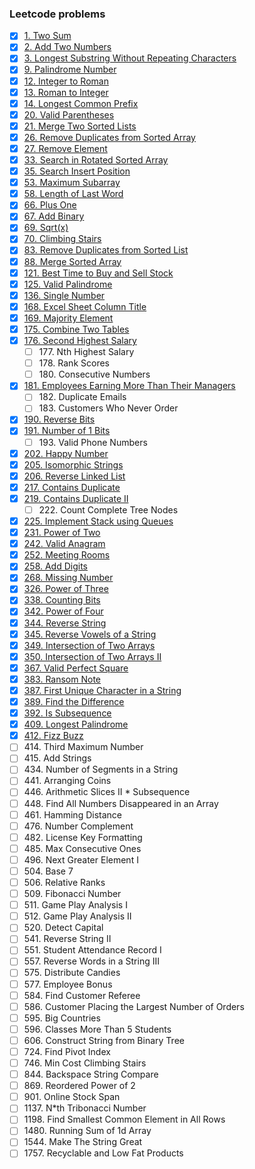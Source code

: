 ### Leetcode problems
* [x] [1\. Two Sum](1.py)
* [x] [2\. Add Two Numbers](2.py)
* [X] [3\. Longest Substring Without Repeating Characters](3.py)
* [X] [9\. Palindrome Number](9.py)
* [x] [12\. Integer to Roman](12.py)
* [x] [13\. Roman to Integer](13.py)
* [x] [14\. Longest Common Prefix](14.py)
* [x] [20\. Valid Parentheses](20.py)
* [x] [21\. Merge Two Sorted Lists](21.py)
* [x] [26\. Remove Duplicates from Sorted Array](26.py)
* [x] [27\. Remove Element](27.py)
* [x] [33\. Search in Rotated Sorted Array](33.py)
* [x] [35\. Search Insert Position](35.py)
* [x] [53\. Maximum Subarray](53.py)
* [x] [58\. Length of Last Word](58.py)
* [x] [66\. Plus One](66.py)
* [x] [67\. Add Binary](67.py)
* [x] [69\. Sqrt(x)](69.py)
* [x] [70\. Climbing Stairs](70.py)
* [x] [83\. Remove Duplicates from Sorted List](83.py)
* [x] [88\. Merge Sorted Array](88.py)
* [x] [121\. Best Time to Buy and Sell Stock](121.py)
* [x] [125\. Valid Palindrome](125.py)
* [x] [136\. Single Number](136.py)
* [x] [168\. Excel Sheet Column Title](168.py)
* [x] [169\. Majority Element](169.py)
* [x] [175\. Combine Two Tables](175.sql)
* [x] [176\. Second Highest Salary](176.sql)
  * [ ] 177\. Nth Highest Salary
  * [ ] 178\. Rank Scores
  * [ ] 180\. Consecutive Numbers
* [X] [181\. Employees Earning More Than Their Managers](181.sql)
  * [ ] 182\. Duplicate Emails
  * [ ] 183\. Customers Who Never Order
* [x] [190\. Reverse Bits](190.py)
* [x] [191\. Number of 1 Bits](191.py)
  * [ ] 193\. Valid Phone Numbers
* [x] [202\. Happy Number](202.py)
* [x] [205\. Isomorphic Strings](205.py)
* [x] [206\. Reverse Linked List](206.py)
* [x] [217\. Contains Duplicate](217.py)
* [x] [219\. Contains Duplicate II](219.py)
  * [ ] 222\. Count Complete Tree Nodes
* [x] [225\. Implement Stack using Queues](225.py)
* [x] [231\. Power of Two](231.py)
* [x] [242\. Valid Anagram](242.py)
* [x] [252\. Meeting Rooms](252.py)
* [x] [258\. Add Digits](258.py)
* [x] [268\. Missing Number](268.py)
* [x] [326\. Power of Three](326.py)
* [x] [338\. Counting Bits](338.py)
* [x] [342\. Power of Four](342.py)
* [x] [344\. Reverse String](344.py)
* [x] [345\. Reverse Vowels of a String](345.py)
* [x] [349\. Intersection of Two Arrays](349.py)
* [x] [350\. Intersection of Two Arrays II](350.py)
* [x] [367\. Valid Perfect Square](367.py)
* [x] [383\. Ransom Note](383.py)
* [x] [387\. First Unique Character in a String](387.py)
* [x] [389\. Find the Difference](389.py)
* [x] [392\. Is Subsequence](392.py)
* [x] [409\. Longest Palindrome](409.py)
* [x] [412\. Fizz Buzz](412.py)
* [ ] 414\. Third Maximum Number
* [ ] 415\. Add Strings
* [ ] 434\. Number of Segments in a String
* [ ] 441\. Arranging Coins
* [ ] 446\. Arithmetic Slices II * Subsequence
* [ ] 448\. Find All Numbers Disappeared in an Array
* [ ] 461\. Hamming Distance
* [ ] 476\. Number Complement
* [ ] 482\. License Key Formatting
* [ ] 485\. Max Consecutive Ones
* [ ] 496\. Next Greater Element I
* [ ] 504\. Base 7
* [ ] 506\. Relative Ranks
* [ ] 509\. Fibonacci Number
* [ ] 511\. Game Play Analysis I
* [ ] 512\. Game Play Analysis II
* [ ] 520\. Detect Capital
* [ ] 541\. Reverse String II
* [ ] 551\. Student Attendance Record I
* [ ] 557\. Reverse Words in a String III
* [ ] 575\. Distribute Candies
* [ ] 577\. Employee Bonus
* [ ] 584\. Find Customer Referee
* [ ] 586\. Customer Placing the Largest Number of Orders
* [ ] 595\. Big Countries
* [ ] 596\. Classes More Than 5 Students
* [ ] 606\. Construct String from Binary Tree
* [ ] 724\. Find Pivot Index
* [ ] 746\. Min Cost Climbing Stairs
* [ ] 844\. Backspace String Compare
* [ ] 869\. Reordered Power of 2
* [ ] 901\. Online Stock Span
* [ ] 1137\. N*th Tribonacci Number
* [ ] 1198\. Find Smallest Common Element in All Rows
* [ ] 1480\. Running Sum of 1d Array
* [ ] 1544\. Make The String Great
* [ ] 1757\. Recyclable and Low Fat Products